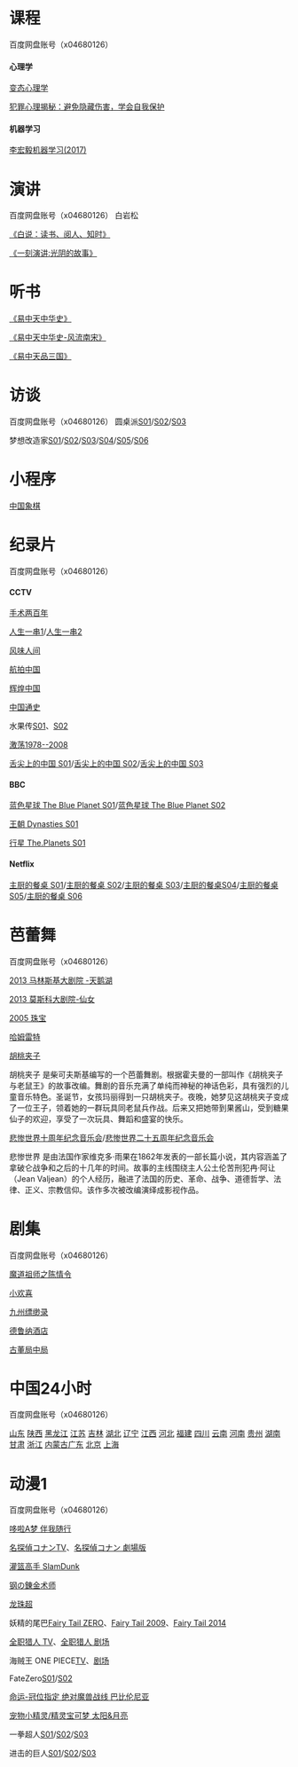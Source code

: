 
# 课程  

百度网盘账号（x04680126）
#### 心理学
[变态心理学](https://pan.baidu.com/s/1-3jmrgrD9POpVXCC15UNEQ)

[犯罪心理揭秘：避免隐藏伤害，学会自我保护](https://pan.baidu.com/s/1k8y-Qby8LQ8MliSI4tbzWg)

#### 机器学习
[李宏毅机器学习(2017)](https://pan.baidu.com/s/1rgmezyvw68i3XxNwS8gqig)

# 演讲
百度网盘账号（x04680126）
白岩松

[《白说：读书、阅人、知时》](https://pan.baidu.com/s/1CZOgwPTSweJs_-XsVPkTRg)

[《一刻演讲:光阴的故事》](https://pan.baidu.com/s/1vrQIla8IqfKni0_rRYeG3w)

# 听书

[《易中天中华史》](https://pan.baidu.com/s/1c5giKNj99OnvzT7HW_CpKQ)

[《易中天中华史-风流南宋》](https://pan.baidu.com/s/1xSrC4H6V6rWmsUesI2OUog)

[《易中天品三国》](https://pan.baidu.com/s/1UDcQB_zYtz6uva7Zw-11Xg)


# 访谈
百度网盘账号（x04680126）
圆桌派[S01](https://pan.baidu.com/s/17DphRXrLVOBrPlkX0mCLCw&shfl=sharepset)/[S02](https://pan.baidu.com/s/13BI-KCtiWSR5PdvRouCtgg&shfl=sharepset)/[S03](https://pan.baidu.com/s/1_cAKj0YlvrvtmoO325GEYA&shfl=sharepset)

梦想改造家[S01]()/[S02]()/[S03]()/[S04]()/[S05](https://pan.baidu.com/s/1xYf-V7tjMH8R04H685_u3g&shfl=sharepset)/[S06](https://pan.baidu.com/s/1SAQt7H24n2arjsCg-HynIA&shfl=sharepset)



# 小程序

[中国象棋](https://www.lanzous.com/i66bmbg)

# 纪录片
百度网盘账号（x04680126）

#### CCTV
[手术两百年](https://pan.baidu.com/s/1l8c2hgXPUxRoo8sFuaua_w)  

[人生一串1](https://pan.baidu.com/s/1X1TZ9Ffh5zqFV2Ts9D4mLQ)/[人生一串2](https://pan.baidu.com/s/1AfAwLwgsSimGSLnINkLY9Q)

[风味人间](https://pan.baidu.com/s/1TITyD3PDGQoFYtody2kv7Q)

[航拍中国](https://pan.baidu.com/s/1UdvMgKyH3lg_pwol1gXxHQ)

[辉煌中国](https://pan.baidu.com/s/1LfI-mN6YNjf2F5CK1pmTUg)

[中国通史](https://pan.baidu.com/s/1vj92hEuet_iUpE2hJ3Z2qA)

水果传[S01](https://pan.baidu.com/s/1th-3mzxv2gfmr7CDTnAiuA&shfl=sharepset)、[S02](https://pan.baidu.com/s/1YMu74wEZMx-zqTSOk39k2A&shfl=sharepset)

[激荡1978--2008](https://pan.baidu.com/s/14R5GlXiYN-H8kk_oFeKc2g&shfl=sharepset)

[舌尖上的中国 S01](https://pan.baidu.com/s/12NGl5--RcoZ6m_eosn0bNg)/[舌尖上的中国 S02](https://pan.baidu.com/s/1urAzrX-ZbXKdBSBP9Ge7ug)/[舌尖上的中国 S03](https://pan.baidu.com/s/1Omfl5ypHOsqJm4H_W6lzvQ)

#### BBC

[蓝色星球 The Blue Planet S01](https://pan.baidu.com/s/1rDsLc-VXJbgtIGm_xkhBeA)/[蓝色星球 The Blue Planet S02](https://pan.baidu.com/s/19CDNZytOw2DQU0Uh0B26Sw)

[王朝 Dynasties S01](https://pan.baidu.com/s/1SttR5uP4T_srgX_zzhqQYg)

[行星 The.Planets S01](https://pan.baidu.com/s/1dBKGP4xSbSMwnTCi2odvjQ)


#### Netflix
[主厨的餐桌 S01](https://pan.baidu.com/s/1FmDBzTMFcnBjKbnUpdtpTw)/[主厨的餐桌 S02](https://pan.baidu.com/s/1_ZKvJrHbNCHu8OMCyWQYCQ)/[主厨的餐桌 S03](https://pan.baidu.com/s/1Foa3U_Pgza46TkZLXUfbkw)/[主厨的餐桌S04](https://pan.baidu.com/s/14k3f2Rkt9sjdXtzM1fDJsA)/[主厨的餐桌 S05](https://pan.baidu.com/s/13VJy6VkiiNr3i_fiNaF3Pw)/[主厨的餐桌 S06](https://pan.baidu.com/s/1-_mIUiXnDeLVflh891-eWQ)


# 芭蕾舞
百度网盘账号（x04680126）

[2013 马林斯基大剧院 -天鹅湖](https://pan.baidu.com/s/1Uh_t0Oq6S46_SOHJc8mnXg)

[2013 莫斯科大剧院-仙女](https://pan.baidu.com/s/13ROGIG0QH-6flye1hOT2qA)

[2005 珠宝](https://pan.baidu.com/s/1H02VxYUtQZHpYeMwm8L5ug)

[哈姆雷特](https://pan.baidu.com/s/1ivHpno-pkbZkwXcBJQG3iw)

[胡桃夹子](https://pan.baidu.com/s/1vW_Y6aWQRRDuvtIo3lXYCw)

胡桃夹子 是柴可夫斯基编写的一个芭蕾舞剧。根据霍夫曼的一部叫作《胡桃夹子与老鼠王》的故事改编。舞剧的音乐充满了单纯而神秘的神话色彩，具有强烈的儿童音乐特色。圣诞节，女孩玛丽得到一只胡桃夹子。夜晚，她梦见这胡桃夹子变成了一位王子，领着她的一群玩具同老鼠兵作战。后来又把她带到果酱山，受到糖果仙子的欢迎，享受了一次玩具、舞蹈和盛宴的快乐。


[悲惨世界十周年纪念音乐会](https://pan.baidu.com/s/1Jc4A_EQfbWkjScfv5mTXBg)/[悲惨世界二十五周年纪念音乐会](https://pan.baidu.com/s/1-iWdByHnpEBdU9U8Vtqk5A)

悲惨世界 是由法国作家维克多·雨果在1862年发表的一部长篇小说，其内容涵盖了拿破仑战争和之后的十几年的时间。故事的主线围绕主人公土伦苦刑犯冉·阿让（Jean Valjean）的个人经历，融进了法国的历史、革命、战争、道德哲学、法律、正义、宗教信仰。该作多次被改编演绎成影视作品。

# 剧集
百度网盘账号（x04680126）

[魔道祖师之陈情令](https://pan.baidu.com/s/1ddZ1tLjj4bnd9qAX1UqYNg)

[小欢喜](https://pan.baidu.com/s/1ZQmEzuiWg7h15Y0mPhfsGw)

[九州缥缈录](https://pan.baidu.com/s/1_vIxhLUhCI1-SVg-svYs3A)

[德鲁纳酒店](https://pan.baidu.com/s/19Y2fY5EP7q_p9F8DfObl0w)

[古董局中局](https://pan.baidu.com/s/11f7Li0g7A_U39bevrtooZA)


# 中国24小时
百度网盘账号（x04680126）

[山东](https://pan.baidu.com/s/17HIcamsuyk-_t87xxq32Dg)  [陕西](https://pan.baidu.com/s/1yIjuwGCqv2dWk9HRHQkW-A)  [黑龙江](https://pan.baidu.com/s/1K12987K8CWT7I5sIGspb9Q)  [江苏](https://pan.baidu.com/s/1YN8bdD8uYlqOs3inCku3sQ)  [吉林](https://pan.baidu.com/s/1q-hlZSwUjX1sI6w2n7PnDA)  [湖北](https://pan.baidu.com/s/11YsOOoby_MhhGodro6PHVA)  [辽宁](https://pan.baidu.com/s/1Q1EX3RuHCHuFslO6BJ1rtg)  [江西](https://pan.baidu.com/s/1FZG4rXtqqjSnDmUHPS_g8w)  [河北](https://pan.baidu.com/s/1tRvS0zkNLhlBEkv7W3TGTA)  [福建](https://pan.baidu.com/s/16VfEHk1PjJHtak8T0yWXXg)  [四川](https://pan.baidu.com/s/1ebTzhz8Z1kaTsKeyodxmoA)  [云南](https://pan.baidu.com/s/1h3pVLFsXWARwyZ3zdQd0AQ)  [河南](https://pan.baidu.com/s/197ric9lI0-xh7rKuezZTVw)  [贵州](https://pan.baidu.com/s/1InJr2VkqXr48WkHh42QIcA)  [湖南](https://pan.baidu.com/s/1GiIo-lELD_eAxmDz7U-D9g)  [甘肃](https://pan.baidu.com/s/1TxHZur_24-vq-ovb6HEoQw)  [浙江](https://pan.baidu.com/s/1vl0KaXQSXqMIZZW2UQzt0Q)  [内蒙古](https://pan.baidu.com/s/1BGxZgG7pNU1_w8CwIDSFAw)[广东](https://pan.baidu.com/s/1Mh_lTrwO7dOiAtOSmtFAmw)  [北京](https://pan.baidu.com/s/14yxduztq3rJdDM63P3RxcQ)  [上海](https://pan.baidu.com/s/12FGYYGSDm2Al01iICZoc1Q)


# 动漫1
百度网盘账号（x04680126）

[哆啦A梦 伴我随行](https://pan.baidu.com/s/1eO9TQESPPW26hJ_j0_2D4A)

[名探偵コナンTV]()、[名探偵コナン 劇場版](https://pan.baidu.com/s/13pW973xP4IqhsqGYmf5C1A)

[灌篮高手 SlamDunk](https://pan.baidu.com/s/1XftxPS21-RDggJhOq9etdA)

[钢の錬金术师](https://pan.baidu.com/s/1Sk90ItloaGcVGgcgvYGkMA)

[龙珠超](https://pan.baidu.com/s/1bcPlvgzJxAg3V0I_ZF71Hw&shfl=sharepset)

妖精的尾巴[Fairy Tail ZERO](https://pan.baidu.com/s/1m3IF5tQLUilO4cuSwPhcNA&shfl=sharepset)、[Fairy Tail 2009]()、[Fairy Tail 2014]()

[全职猎人 TV](https://pan.baidu.com/s/1IKHa0Y6-WBT2wLEw-LkwBQ)、[全职猎人 剧场](https://pan.baidu.com/s/1s7oau-y4ylao11Zi-Mf98w)

海贼王 ONE PIECE[TV](https://pan.baidu.com/s/1H9LhY9dQIGwmGG-F_nhkOg&shfl=sharepset)、[剧场](https://pan.baidu.com/s/1wXIrAEu5Mgufe-dq7nTUoA&shfl=sharepset)

FateZero[S01](https://pan.baidu.com/s/1Lfua6vnvvJYqOF2NntYQcQ)/[S02](https://pan.baidu.com/s/1hilnnkcZq5w7qCyKCcSE1Q)

[命运-冠位指定 绝对魔兽战线 巴比伦尼亚](https://pan.baidu.com/s/10qk7fvzHz4K54qRcHvktsQ)

[宠物小精灵/精灵宝可梦 太阳&月亮](https://pan.baidu.com/s/19mGcTHYau4L8Vc-Luy1Vyg&shfl=sharepset)

一拳超人[S01](https://pan.baidu.com/s/1uQXZiYjkmovoJ47KBIIQDA)/[S02](https://pan.baidu.com/s/1dRHkF22zSUAoTUPNSuo3QA)/[S03]()

进击的巨人[S01](https://pan.baidu.com/s/1IUA7BTgT2dtK54wMUxHR_A)/[S02](https://pan.baidu.com/s/1Zui-JkAdBrta3wc93UyDtA)/[S03](https://pan.baidu.com/s/1ueoxDpXGx5ERCdrTUHP7Hg)






